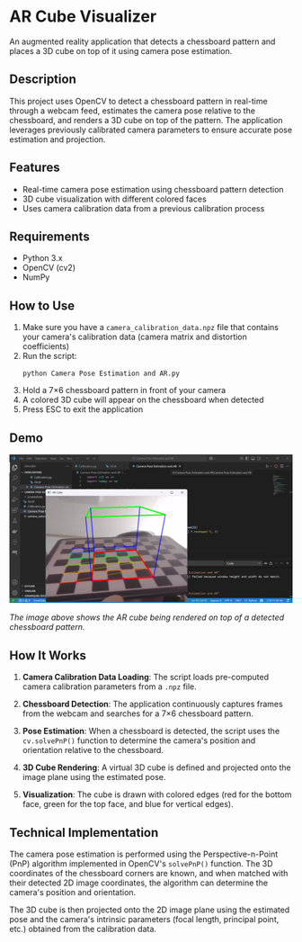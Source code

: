 # AR Cube Visualizer

An augmented reality application that detects a chessboard pattern and places a 3D cube on top of it using camera pose estimation.

## Description

This project uses OpenCV to detect a chessboard pattern in real-time through a webcam feed, estimates the camera pose relative to the chessboard, and renders a 3D cube on top of the pattern. The application leverages previously calibrated camera parameters to ensure accurate pose estimation and projection.

## Features

- Real-time camera pose estimation using chessboard pattern detection
- 3D cube visualization with different colored faces
- Uses camera calibration data from a previous calibration process

## Requirements

- Python 3.x
- OpenCV (cv2)
- NumPy

## How to Use

1. Make sure you have a `camera_calibration_data.npz` file that contains your camera's calibration data (camera matrix and distortion coefficients)
2. Run the script:
   ```
   python Camera Pose Estimation and AR.py
   ```
3. Hold a 7×6 chessboard pattern in front of your camera
4. A colored 3D cube will appear on the chessboard when detected
5. Press ESC to exit the application

## Demo

![AR Cube Demo](Demo.png)

*The image above shows the AR cube being rendered on top of a detected chessboard pattern.*

## How It Works

1. **Camera Calibration Data Loading**: The script loads pre-computed camera calibration parameters from a `.npz` file.

2. **Chessboard Detection**: The application continuously captures frames from the webcam and searches for a 7×6 chessboard pattern.

3. **Pose Estimation**: When a chessboard is detected, the script uses the `cv.solvePnP()` function to determine the camera's position and orientation relative to the chessboard.

4. **3D Cube Rendering**: A virtual 3D cube is defined and projected onto the image plane using the estimated pose.

5. **Visualization**: The cube is drawn with colored edges (red for the bottom face, green for the top face, and blue for vertical edges).

## Technical Implementation

The camera pose estimation is performed using the Perspective-n-Point (PnP) algorithm implemented in OpenCV's `solvePnP()` function. The 3D coordinates of the chessboard corners are known, and when matched with their detected 2D image coordinates, the algorithm can determine the camera's position and orientation.

The 3D cube is then projected onto the 2D image plane using the estimated pose and the camera's intrinsic parameters (focal length, principal point, etc.) obtained from the calibration data.
